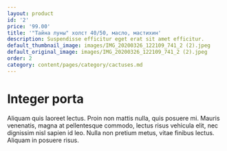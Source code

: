 ```yaml
---
layout: product
id: '2'
price: '99.00'
title: '"Тайна луны" холст 40/50, масло, мастихин'
description: Suspendisse efficitur eget erat sit amet efficitur.
default_thumbnail_image: images/IMG_20200326_122109_741_2 (2).jpeg
default_original_image: images/IMG_20200326_122109_741_2 (2).jpeg
order: 2
category: content/pages/category/cactuses.md
---
```


# Integer porta

Aliquam quis laoreet lectus. Proin non mattis nulla, quis posuere mi. Mauris venenatis, magna at pellentesque commodo, lectus risus vehicula elit, nec dignissim nisl sapien id leo. Nulla non pretium metus, vitae finibus lectus. Aliquam in posuere risus.